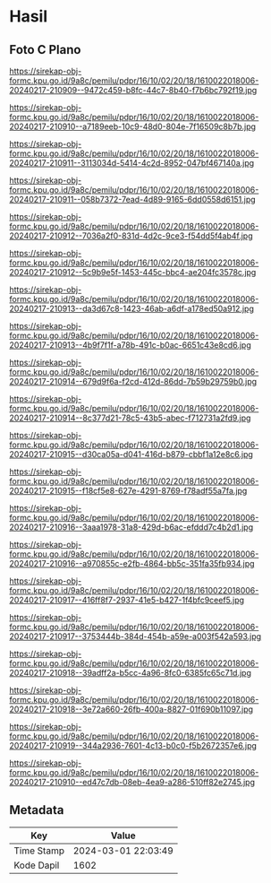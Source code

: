 # Hasil

## Foto C Plano

https://sirekap-obj-formc.kpu.go.id/9a8c/pemilu/pdpr/16/10/02/20/18/1610022018006-20240217-210909--9472c459-b8fc-44c7-8b40-f7b6bc792f19.jpg

https://sirekap-obj-formc.kpu.go.id/9a8c/pemilu/pdpr/16/10/02/20/18/1610022018006-20240217-210910--a7189eeb-10c9-48d0-804e-7f16509c8b7b.jpg

https://sirekap-obj-formc.kpu.go.id/9a8c/pemilu/pdpr/16/10/02/20/18/1610022018006-20240217-210911--3113034d-5414-4c2d-8952-047bf467140a.jpg

https://sirekap-obj-formc.kpu.go.id/9a8c/pemilu/pdpr/16/10/02/20/18/1610022018006-20240217-210911--058b7372-7ead-4d89-9165-6dd0558d6151.jpg

https://sirekap-obj-formc.kpu.go.id/9a8c/pemilu/pdpr/16/10/02/20/18/1610022018006-20240217-210912--7036a2f0-831d-4d2c-9ce3-f54dd5f4ab4f.jpg

https://sirekap-obj-formc.kpu.go.id/9a8c/pemilu/pdpr/16/10/02/20/18/1610022018006-20240217-210912--5c9b9e5f-1453-445c-bbc4-ae204fc3578c.jpg

https://sirekap-obj-formc.kpu.go.id/9a8c/pemilu/pdpr/16/10/02/20/18/1610022018006-20240217-210913--da3d67c8-1423-46ab-a6df-a178ed50a912.jpg

https://sirekap-obj-formc.kpu.go.id/9a8c/pemilu/pdpr/16/10/02/20/18/1610022018006-20240217-210913--4b9f7f1f-a78b-491c-b0ac-6651c43e8cd6.jpg

https://sirekap-obj-formc.kpu.go.id/9a8c/pemilu/pdpr/16/10/02/20/18/1610022018006-20240217-210914--679d9f6a-f2cd-412d-86dd-7b59b29759b0.jpg

https://sirekap-obj-formc.kpu.go.id/9a8c/pemilu/pdpr/16/10/02/20/18/1610022018006-20240217-210914--8c377d21-78c5-43b5-abec-f712731a2fd9.jpg

https://sirekap-obj-formc.kpu.go.id/9a8c/pemilu/pdpr/16/10/02/20/18/1610022018006-20240217-210915--d30ca05a-d041-416d-b879-cbbf1a12e8c6.jpg

https://sirekap-obj-formc.kpu.go.id/9a8c/pemilu/pdpr/16/10/02/20/18/1610022018006-20240217-210915--f18cf5e8-627e-4291-8769-f78adf55a7fa.jpg

https://sirekap-obj-formc.kpu.go.id/9a8c/pemilu/pdpr/16/10/02/20/18/1610022018006-20240217-210916--3aaa1978-31a8-429d-b6ac-efddd7c4b2d1.jpg

https://sirekap-obj-formc.kpu.go.id/9a8c/pemilu/pdpr/16/10/02/20/18/1610022018006-20240217-210916--a970855c-e2fb-4864-bb5c-351fa35fb934.jpg

https://sirekap-obj-formc.kpu.go.id/9a8c/pemilu/pdpr/16/10/02/20/18/1610022018006-20240217-210917--416ff8f7-2937-41e5-b427-1f4bfc9ceef5.jpg

https://sirekap-obj-formc.kpu.go.id/9a8c/pemilu/pdpr/16/10/02/20/18/1610022018006-20240217-210917--3753444b-384d-454b-a59e-a003f542a593.jpg

https://sirekap-obj-formc.kpu.go.id/9a8c/pemilu/pdpr/16/10/02/20/18/1610022018006-20240217-210918--39adff2a-b5cc-4a96-8fc0-6385fc65c71d.jpg

https://sirekap-obj-formc.kpu.go.id/9a8c/pemilu/pdpr/16/10/02/20/18/1610022018006-20240217-210918--3e72a660-26fb-400a-8827-01f690b11097.jpg

https://sirekap-obj-formc.kpu.go.id/9a8c/pemilu/pdpr/16/10/02/20/18/1610022018006-20240217-210919--344a2936-7601-4c13-b0c0-f5b2672357e6.jpg

https://sirekap-obj-formc.kpu.go.id/9a8c/pemilu/pdpr/16/10/02/20/18/1610022018006-20240217-210910--ed47c7db-08eb-4ea9-a286-510ff82e2745.jpg


## Metadata

| Key        | Value               |
| ---------- | ------------------- |
| Time Stamp | 2024-03-01 22:03:49 |
| Kode Dapil | 1602                |



